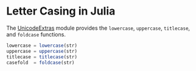 # Letter Casing in Julia

The [UnicodeExtras](https://github.com/nolta/UnicodeExtras.jl) module provides
the `lowercase`, `uppercase`, `titlecase`, and `foldcase` functions.

```julia
lowercase = lowercase(str)
uppercase = uppercase(str)
titlecase = titlecase(str)
casefold  = foldcase(str)
```
